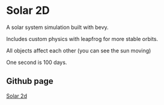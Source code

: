 # Solar 2D

A solar system simulation built with bevy.

Includes custom physics with leapfrog for more stable orbits.

All objects affect each other (you can see the sun moving)

One second is 100 days.

## Github page

[Solar 2d](https://meixnerlu.github.io/solar-2d)